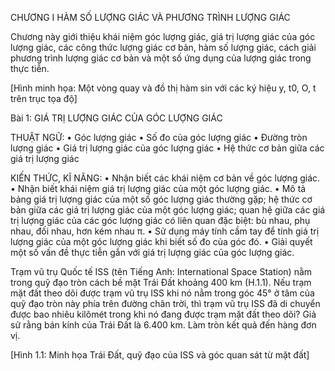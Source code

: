 CHƯƠNG I
HÀM SỐ LƯỢNG GIÁC VÀ PHƯƠNG TRÌNH LƯỢNG GIÁC

Chương này giới thiệu khái niệm góc lượng giác, giá trị lượng giác của góc lượng giác, các công thức lượng giác cơ bản, hàm số lượng giác, cách giải phương trình lượng giác cơ bản và một số ứng dụng của lượng giác trong thực tiễn.

[Hình minh họa: Một vòng quay và đồ thị hàm sin với các ký hiệu y, t0, O, t trên trục tọa độ]

Bài 1: GIÁ TRỊ LƯỢNG GIÁC CỦA GÓC LƯỢNG GIÁC

THUẬT NGỮ:
• Góc lượng giác
• Số đo của góc lượng giác
• Đường tròn lượng giác
• Giá trị lượng giác của góc lượng giác
• Hệ thức cơ bản giữa các giá trị lượng giác

KIẾN THỨC, KĨ NĂNG:
• Nhận biết các khái niệm cơ bản về góc lượng giác.
• Nhận biết khái niệm giá trị lượng giác của một góc lượng giác.
• Mô tả bảng giá trị lượng giác của một số góc lượng giác thường gặp; hệ thức cơ bản giữa các giá trị lượng giác của một góc lượng giác; quan hệ giữa các giá trị lượng giác của các góc lượng giác có liên quan đặc biệt: bù nhau, phụ nhau, đối nhau, hơn kém nhau π.
• Sử dụng máy tính cầm tay để tính giá trị lượng giác của một góc lượng giác khi biết số đo của góc đó.
• Giải quyết một số vấn đề thực tiễn gắn với giá trị lượng giác của góc lượng giác.

Trạm vũ trụ Quốc tế ISS (tên Tiếng Anh: International Space Station) nằm trong quỹ đạo tròn cách bề mặt Trái Đất khoảng 400 km (H.1.1). Nếu trạm mặt đất theo dõi được trạm vũ trụ ISS khi nó nằm trong góc 45° ở tâm của quỹ đạo tròn này phía trên đường chân trời, thì trạm vũ trụ ISS đã di chuyển được bao nhiêu kilômét trong khi nó đang được trạm mặt đất theo dõi? Giả sử rằng bán kính của Trái Đất là 6.400 km. Làm tròn kết quả đến hàng đơn vị.

[Hình 1.1: Minh họa Trái Đất, quỹ đạo của ISS và góc quan sát từ mặt đất]